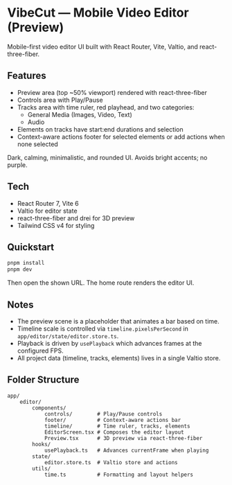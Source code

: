 # VibeCut — Mobile Video Editor (Preview)

Mobile-first video editor UI built with React Router, Vite, Valtio, and react-three-fiber.

## Features

- Preview area (top ~50% viewport) rendered with react-three-fiber
- Controls area with Play/Pause
- Tracks area with time ruler, red playhead, and two categories:
	- General Media (Images, Video, Text)
	- Audio
- Elements on tracks have start:end durations and selection
- Context-aware actions footer for selected elements or add actions when none selected

Dark, calming, minimalistic, and rounded UI. Avoids bright accents; no purple.

## Tech

- React Router 7, Vite 6
- Valtio for editor state
- react-three-fiber and drei for 3D preview
- Tailwind CSS v4 for styling

## Quickstart

```bash
pnpm install
pnpm dev
```

Then open the shown URL. The home route renders the editor UI.

## Notes

- The preview scene is a placeholder that animates a bar based on time.
- Timeline scale is controlled via `timeline.pixelsPerSecond` in `app/editor/state/editor.store.ts`.
- Playback is driven by `usePlayback` which advances frames at the configured FPS.
- All project data (timeline, tracks, elements) lives in a single Valtio store.

## Folder Structure

```
app/
	editor/
		components/
			controls/        # Play/Pause controls
			footer/          # Context-aware actions bar
			timeline/        # Time ruler, tracks, elements
			EditorScreen.tsx # Composes the editor layout
			Preview.tsx      # 3D preview via react-three-fiber
		hooks/
			usePlayback.ts   # Advances currentFrame when playing
		state/
			editor.store.ts  # Valtio store and actions
		utils/
			time.ts          # Formatting and layout helpers
```
